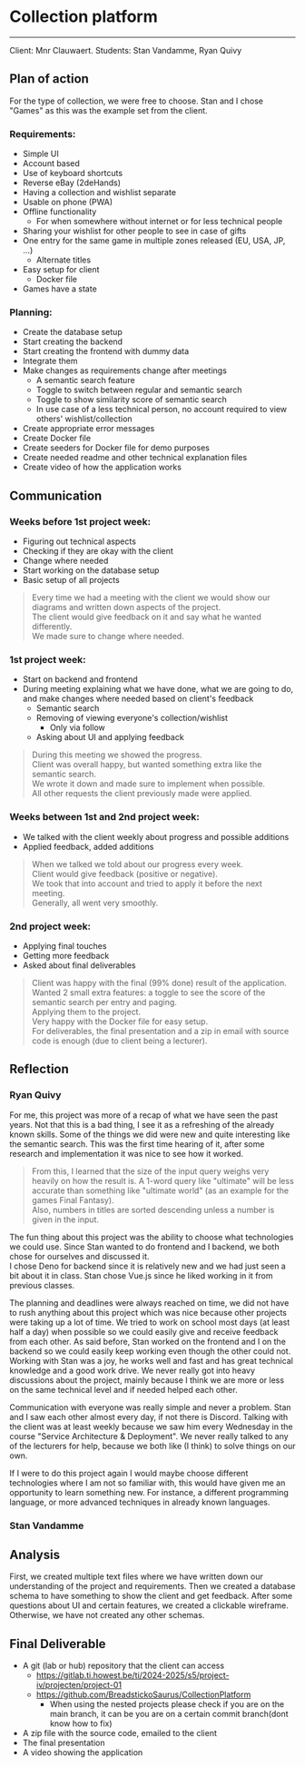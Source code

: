 # Collection platform
---

Client: Mnr Clauwaert.
Students: Stan Vandamme, Ryan Quivy

## Plan of action

For the type of collection, we were free to choose. Stan and I chose "Games" as this was the example set from the client.

### Requirements:
- Simple UI
- Account based
- Use of keyboard shortcuts
- Reverse eBay (2deHands)
- Having a collection and wishlist separate
- Usable on phone (PWA)
- Offline functionality
  - For when somewhere without internet or for less technical people
- Sharing your wishlist for other people to see in case of gifts
- One entry for the same game in multiple zones released (EU, USA, JP, ...)
  - Alternate titles
- Easy setup for client
  - Docker file
- Games have a state

### Planning:
- Create the database setup
- Start creating the backend
- Start creating the frontend with dummy data
- Integrate them
- Make changes as requirements change after meetings
  - A semantic search feature
  - Toggle to switch between regular and semantic search
  - Toggle to show similarity score of semantic search
  - In use case of a less technical person, no account required to view others' wishlist/collection
- Create appropriate error messages
- Create Docker file
- Create seeders for Docker file for demo purposes
- Create needed readme and other technical explanation files
- Create video of how the application works

## Communication

### Weeks before 1st project week:
- Figuring out technical aspects
- Checking if they are okay with the client
- Change where needed
- Start working on the database setup
- Basic setup of all projects
> Every time we had a meeting with the client we would show our diagrams and written down aspects of the project.  
> The client would give feedback on it and say what he wanted differently.  
> We made sure to change where needed.

### 1st project week:
- Start on backend and frontend
- During meeting explaining what we have done, what we are going to do, and make changes where needed based on client's feedback
  - Semantic search
  - Removing of viewing everyone's collection/wishlist
    - Only via follow
  - Asking about UI and applying feedback
> During this meeting we showed the progress.  
> Client was overall happy, but wanted something extra like the semantic search.  
> We wrote it down and made sure to implement when possible.  
> All other requests the client previously made were applied.

### Weeks between 1st and 2nd project week:
- We talked with the client weekly about progress and possible additions
- Applied feedback, added additions
> When we talked we told about our progress every week.  
> Client would give feedback (positive or negative).  
> We took that into account and tried to apply it before the next meeting.  
> Generally, all went very smoothly.  

### 2nd project week:
- Applying final touches
- Getting more feedback
- Asked about final deliverables
> Client was happy with the final (99% done) result of the application.  
> Wanted 2 small extra features: a toggle to see the score of the semantic search per entry and paging.  
> Applying them to the project.  
> Very happy with the Docker file for easy setup.  
> For deliverables, the final presentation and a zip in email with source code is enough (due to client being a lecturer).

## Reflection

### Ryan Quivy

For me, this project was more of a recap of what we have seen the past years. Not that this is a bad thing, I see it as a refreshing of the already known skills.
Some of the things we did were new and quite interesting like the semantic search. This was the first time hearing of it, after some research and implementation it was nice to see how it worked.  
> From this, I learned that the size of the input query weighs very heavily on how the result is. A 1-word query like "ultimate" will be less accurate than something like "ultimate world" (as an example for the games Final Fantasy).  
> Also, numbers in titles are sorted descending unless a number is given in the input.  

The fun thing about this project was the ability to choose what technologies we could use. Since Stan wanted to do frontend and I backend, we both chose for ourselves and discussed it.  
I chose Deno for backend since it is relatively new and we had just seen a bit about it in class.
Stan chose Vue.js since he liked working in it from previous classes.

The planning and deadlines were always reached on time, we did not have to rush anything about this project which was nice because other projects were taking up a lot of time. We tried to work on school most days (at least half a day) when possible so we could easily give and receive feedback from each other. As said before, Stan worked on the frontend and I on the backend so we could easily keep working even though the other could not.
Working with Stan was a joy, he works well and fast and has great technical knowledge and a good work drive. We never really got into heavy discussions about the project, mainly because I think we are more or less on the same technical level and if needed helped each other.

Communication with everyone was really simple and never a problem. Stan and I saw each other almost every day, if not there is Discord. Talking with the client was at least weekly because we saw him every Wednesday in the course "Service Architecture & Deployment". We never really talked to any of the lecturers for help, because we both like (I think) to solve things on our own.

If I were to do this project again I would maybe choose different technologies where I am not so familiar with, this would have given me an opportunity to learn something new. For instance, a different programming language, or more advanced techniques in already known languages.

### Stan Vandamme

## Analysis
First, we created multiple text files where we have written down our understanding of the project and requirements. Then we created a database schema to have something to show the client and get feedback. After some questions about UI and certain features, we created a clickable wireframe.  
Otherwise, we have not created any other schemas.

## Final Deliverable
- A git (lab or hub) repository that the client can access
  - https://gitlab.ti.howest.be/ti/2024-2025/s5/project-iv/projecten/project-01
  - https://github.com/BreadstickoSaurus/CollectionPlatform
    - When using the nested projects please check if you are on the main branch, it can be you are on a certain commit branch(dont know how to fix)
- A zip file with the source code, emailed to the client
- The final presentation
- A video showing the application